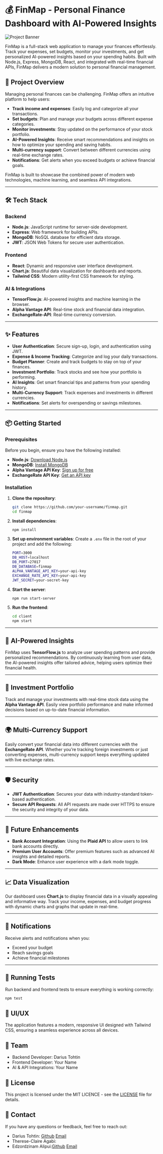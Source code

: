 # 💰 FinMap - Personal Finance Dashboard with AI-Powered Insights

![Project Banner](https://placehold.co/1000x300?text=FinMap)

FinMap is a full-stack web application to manage your finances effortlessly. Track your expenses, set budgets, monitor your investments, and get personalized AI-powered insights based on your spending habits. Built with Node.js, Express, MongoDB, React, and integrated with real-time financial APIs, FinMap delivers a modern solution to personal financial management.

## 🚀 Project Overview

Managing personal finances can be challenging. FinMap offers an intuitive platform to help users:

- **Track income and expenses**: Easily log and categorize all your transactions.
- **Set budgets**: Plan and manage your budgets across different expense categories.
- **Monitor investments**: Stay updated on the performance of your stock portfolio.
- **AI-Powered Insights**: Receive smart recommendations and insights on how to optimize your spending and saving habits.
- **Multi-currency support**: Convert between different currencies using real-time exchange rates.
- **Notifications**: Get alerts when you exceed budgets or achieve financial goals.
  
FinMap is built to showcase the combined power of modern web technologies, machine learning, and seamless API integrations.

---

## 🛠️ Tech Stack

### **Backend**

- **Node.js**: JavaScript runtime for server-side development.
- **Express**: Web framework for building APIs.
- **MongoDB**: NoSQL database for efficient data storage.
- **JWT**: JSON Web Tokens for secure user authentication.

### **Frontend**

- **React**: Dynamic and responsive user interface development.
- **Chart.js**: Beautiful data visualization for dashboards and reports.
- **Tailwind CSS**: Modern utility-first CSS framework for styling.

### **AI & Integrations**

- **TensorFlow.js**: AI-powered insights and machine learning in the browser.
- **Alpha Vantage API**: Real-time stock and financial data integration.
- **ExchangeRate-API**: Real-time currency conversion.
  
---

## ✨ Features

- **User Authentication**: Secure sign-up, login, and authentication using JWT.
- **Expense & Income Tracking**: Categorize and log your daily transactions.
- **Budget Planner**: Create and track budgets to stay on top of your finances.
- **Investment Portfolio**: Track stocks and see how your portfolio is performing.
- **AI Insights**: Get smart financial tips and patterns from your spending history.
- **Multi-Currency Support**: Track expenses and investments in different currencies.
- **Notifications**: Set alerts for overspending or savings milestones.

---

## 📦 Getting Started

### **Prerequisites**

Before you begin, ensure you have the following installed:

- **Node.js**: [Download Node.js](https://nodejs.org/)
- **MongoDB**: [Install MongoDB](https://www.mongodb.com/try/download/community)
- **Alpha Vantage API Key**: [Sign up for free](https://www.alphavantage.co/support/#api-key)
- **ExchangeRate API Key**: [Get an API key](https://www.exchangerate-api.com/)

### **Installation**

1. **Clone the repository**:

    ```bash
    git clone https://github.com/your-username/finmap.git
    cd finmap
    ```

2. **Install dependencies**:

    ```bash
    npm install
    ```

3. **Set up environment variables**:
   Create a `.env` file in the root of your project and add the following:

    ```bash
    PORT=3000
    DB_HOST=localhost
    DB_PORT=27017
    DB_DATABASE=finmap
    ALPHA_VANTAGE_API_KEY=your-api-key
    EXCHANGE_RATE_API_KEY=your-api-key
    JWT_SECRET=your-secret-key
    ```

4. **Start the server**:

    ```bash
    npm run start-server
    ```

5. **Run the frontend**:

    ```bash
    cd client
    npm start
    ```

---

## 🧠 AI-Powered Insights

FinMap uses **TensorFlow.js** to analyze user spending patterns and provide personalized recommendations. By continuously learning from user data, the AI-powered insights offer tailored advice, helping users optimize their financial health.

---

## 💼 Investment Portfolio

Track and manage your investments with real-time stock data using the **Alpha Vantage API**. Easily view portfolio performance and make informed decisions based on up-to-date financial information.

---

## 🌍 Multi-Currency Support

Easily convert your financial data into different currencies with the **ExchangeRate API**. Whether you’re tracking foreign investments or just converting expenses, multi-currency support keeps everything updated with live exchange rates.

---

## 🛡️ Security

- **JWT Authentication**: Secures your data with industry-standard token-based authentication.
- **Secure API Requests**: All API requests are made over HTTPS to ensure the security and integrity of your data.

---

## 🤖 Future Enhancements

- **Bank Account Integration**: Using the **Plaid API** to allow users to link bank accounts directly.
- **Premium User Accounts**: Offer premium features such as advanced AI insights and detailed reports.
- **Dark Mode**: Enhance user experience with a dark mode toggle.

---

## 📈 Data Visualization

Our dashboard uses **Chart.js** to display financial data in a visually appealing and informative way. Track your income, expenses, and budget progress with dynamic charts and graphs that update in real-time.

---

## 🚨 Notifications

Receive alerts and notifications when you:

- Exceed your budget
- Reach savings goals
- Achieve financial milestones

---

## 🧪 Running Tests

Run backend and frontend tests to ensure everything is working correctly:

```bash
npm test
```

## 🎨 UI/UX

The application features a modern, responsive UI designed with Tailwind CSS, ensuring a seamless experience across all devices.

## 👥 Team

- Backend Developer: Darius Tohtin
- Frontend Developer: Your Name
- AI & API Integrations: Your Name

## 📄 License

This project is licensed under the MIT LICENCE - see the [LICENSE](LICENSE) file for details.

## 📧 Contact

If you have any questions or feedback, feel free to reach out:

- Darius Tohtin: [Github](https://github.com/drac-pro) [Email](dariustohtin@gmail.com)
- Therese-Claire Agabi:
- Edzordzinam Alipui:[Github](https://github.com/edzordzinam44) [Email](edzordzinam.alipui@gmail.com)
